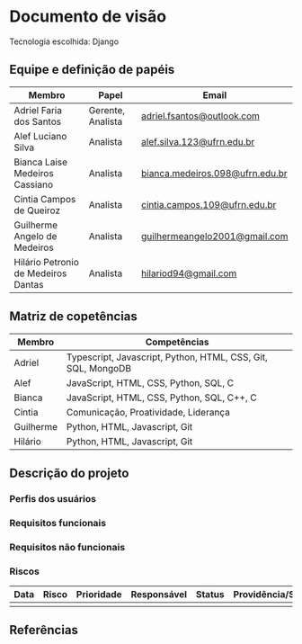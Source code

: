 # Documento de visão

Tecnologia escolhida: Django

## Equipe e definição de papéis

| Membro                              | Papel             | Email                           |
| ----------------------------------- | ----------------- | ------------------------------- |
| Adriel Faria dos Santos             | Gerente, Analista | adriel.fsantos@outlook.com      |
| Alef Luciano Silva                  | Analista          | alef.silva.123@ufrn.edu.br      |
| Bianca Laise Medeiros Cassiano      | Analista          | bianca.medeiros.098@ufrn.edu.br |
| Cintia Campos de Queiroz            | Analista          | cintia.campos.109@ufrn.edu.br   |
| Guilherme Angelo de Medeiros        | Analista          | guilhermeangelo2001@gmail.com   |
| Hilário Petronio de Medeiros Dantas | Analista          | hilariod94@gmail.com            |

## Matriz de copetências

| Membro    | Competências                                                 |
| --------- | ------------------------------------------------------------ |
| Adriel    | Typescript, Javascript, Python, HTML, CSS, Git, SQL, MongoDB |
| Alef      | JavaScript, HTML, CSS, Python, SQL, C                        |
| Bianca    | JavaScript, HTML, CSS, Python, SQL, C++, C                   |
| Cintia    | Comunicação, Proatividade, Liderança                         |
| Guilherme | Python, HTML, Javascript, Git                                |
| Hilário   | Python, HTML, Javascript, Git                                |

## Descrição do projeto

### Perfis dos usuários

### Requisitos funcionais

### Requisitos não funcionais

### Riscos

| Data | Risco | Prioridade | Responsável | Status | Providência/Solução |
| ---- | ----- | ---------- | ----------- | ------ | ------------------- |
|      |       |            |             |        |                     |

## Referências
